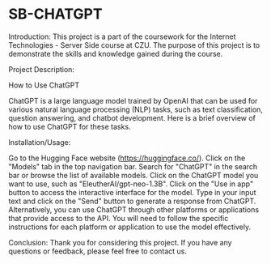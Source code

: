 # SB-CHATGPT

Introduction:
This project is a part of the coursework for the Internet Technologies - Server Side course at CZU. The purpose of this project is to demonstrate the skills and knowledge gained during the course.

Project Description:

How to Use ChatGPT

ChatGPT is a large language model trained by OpenAI that can be used for various natural language processing (NLP) tasks, such as text classification, question answering, and chatbot development. Here is a brief overview of how to use ChatGPT for these tasks.

Installation/Usage:

Go to the Hugging Face website (https://huggingface.co/).
Click on the "Models" tab in the top navigation bar.
Search for "ChatGPT" in the search bar or browse the list of available models.
Click on the ChatGPT model you want to use, such as "EleutherAI/gpt-neo-1.3B".
Click on the "Use in app" button to access the interactive interface for the model.
Type in your input text and click on the "Send" button to generate a response from ChatGPT.
Alternatively, you can use ChatGPT through other platforms or applications that provide access to the API. You will need to follow the specific instructions for each platform or application to use the model effectively.

Conclusion:
Thank you for considering this project. If you have any questions or feedback, please feel free to contact us.
